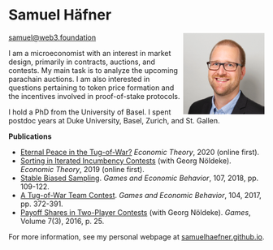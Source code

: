 # Samuel Häfner

<img align="right" src="samuel.png" width="160" />

samuel@web3.foundation

I am a microeconomist with an interest in market design, primarily in contracts, auctions, and contests. My main task is to analyze the upcoming parachain auctions. I am also interested in questions pertaining to token price formation and the incentives involved in proof-of-stake protocols. 

I hold a PhD from the University of Basel. I spent postdoc years at Duke University, Basel, Zurich, and St. Gallen.

**Publications** 

* [Eternal Peace in the Tug-of-War?](https://doi.org/10.1007/s00199-020-01287-9)&nbsp;*Economic Theory*, 2020 (online first).
* [Sorting in Iterated Incumbency Contests](https://doi.org/10.1007/s00199-019-01205-8) (with Georg Nöldeke). *Economic Theory*, 2019 (online first).
* [Stable Biased Sampling](https://doi.org/10.1016/j.geb.2017.11.006). *Games and Economic Behavior*, 107, 2018, pp. 109-122.
* [A Tug-of-War Team Contest](https://doi.org/10.1016/j.geb.2017.04.013). *Games and Economic Behavior*, 104, 2017, pp. 372-391.
* [Payoff Shares in Two-Player Contests](http://www.mdpi.com/2073-4336/7/3/25/pdf) (with Georg Nöldeke). *Games*, Volume 7(3), 2016, p. 25.

For more information, see my personal webpage at [samuelhaefner.github.io](https://samuelhaefner.github.io).
